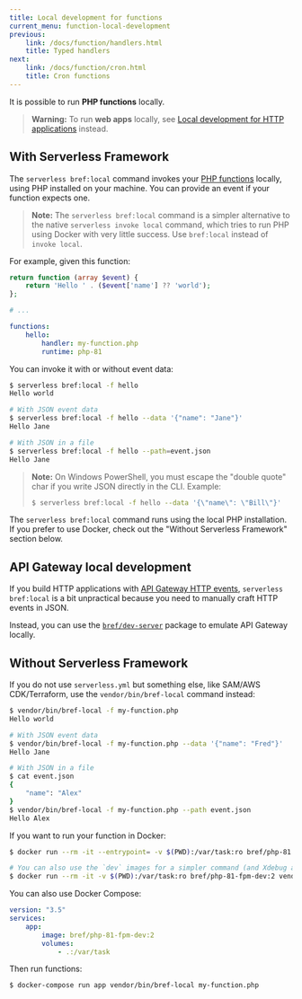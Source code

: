 ```yaml
---
title: Local development for functions
current_menu: function-local-development
previous:
    link: /docs/function/handlers.html
    title: Typed handlers
next:
    link: /docs/function/cron.html
    title: Cron functions
---
```


It is possible to run **PHP functions** locally.

> **Warning:**
> To run **web apps** locally, see [Local development for HTTP applications](/docs/web-apps/local-development.md) instead.

## With Serverless Framework

The `serverless bref:local` command invokes your [PHP functions](/docs/runtimes/function.md) locally, using PHP installed on your machine. You can provide an event if your function expects one.

> **Note:**
> The `serverless bref:local` command is a simpler alternative to the native `serverless invoke local` command, which tries to run PHP using Docker with very little success. Use `bref:local` instead of `invoke local`.

For example, given this function:

```php
return function (array $event) {
    return 'Hello ' . ($event['name'] ?? 'world');
};
```

```yaml
# ...

functions:
    hello:
        handler: my-function.php
        runtime: php-81
```

You can invoke it with or without event data:

```bash
$ serverless bref:local -f hello
Hello world

# With JSON event data
$ serverless bref:local -f hello --data '{"name": "Jane"}'
Hello Jane

# With JSON in a file
$ serverless bref:local -f hello --path=event.json
Hello Jane
```

> **Note:** On Windows PowerShell, you must escape the "double quote" char if you write JSON directly in the CLI. Example: 
> ```bash
> $ serverless bref:local -f hello --data '{\"name\": \"Bill\"}'
> ```

The `serverless bref:local` command runs using the local PHP installation. If you prefer to use Docker, check out the "Without Serverless Framework" section below.

## API Gateway local development

If you build HTTP applications with [API Gateway HTTP events](handlers.md#api-gateway-http-events), `serverless bref:local` is a bit unpractical because you need to manually craft HTTP events in JSON.

Instead, you can use the [`bref/dev-server`](https://github.com/brefphp/dev-server) package to emulate API Gateway locally.

## Without Serverless Framework

If you do not use `serverless.yml` but something else, like SAM/AWS CDK/Terraform, use the `vendor/bin/bref-local` command instead:

```bash
$ vendor/bin/bref-local -f my-function.php
Hello world

# With JSON event data
$ vendor/bin/bref-local -f my-function.php --data '{"name": "Fred"}'
Hello Jane

# With JSON in a file
$ cat event.json
{
    "name": "Alex"
}
$ vendor/bin/bref-local -f my-function.php --path event.json
Hello Alex
```

If you want to run your function in Docker:

```bash
$ docker run --rm -it --entrypoint= -v $(PWD):/var/task:ro bref/php-81:2 vendor/bin/bref-local my-function.php

# You can also use the `dev` images for a simpler command (and Xdebug and Blackfire in the image):
$ docker run --rm -it -v $(PWD):/var/task:ro bref/php-81-fpm-dev:2 vendor/bin/bref-local my-function.php
```

You can also use Docker Compose:

```yaml
version: "3.5"
services:
    app:
        image: bref/php-81-fpm-dev:2
        volumes:
            - .:/var/task
```

Then run functions:

```bash
$ docker-compose run app vendor/bin/bref-local my-function.php
```
